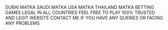 DUBAI MATKA SAUDI MATKA USA MATKA THAILAND MATKA BETTING GAMES 
LEGAL IN ALL COUNTRIES 
FEEL FREE TO PLAY
100% TRUSTED AND LEGIT WEBSITE 
CONTACT ME IF YOU HAVE ANY QUERIES OR FACING ANY PROBLEMS
